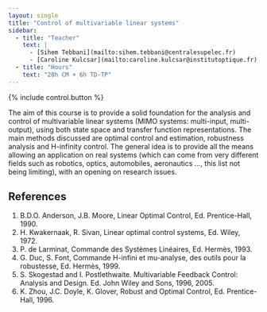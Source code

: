 ```yaml
---
layout: single
title: "Control of multivariable linear systems"
sidebar:
  - title: "Teacher"
    text: |
      - [Sihem Tebbani](mailto:sihem.tebbani@centralesupelec.fr)
      - [Caroline Kulcsar](mailto:caroline.kulcsar@institutoptique.fr)
  - title: "Hours"
    text: "20h CM + 6h TD-TP"
---
```


{% include control.button %}

The aim of this course is to provide a solid foundation for the analysis and
control of multivariable linear systems (MIMO systems: multi-input, multi-
output), using both state space and transfer function representations. The main
methods discussed are optimal control and estimation, robustness analysis and
H-infinity control. The general idea is to provide all the means allowing an
application on real systems (which can come from very different fields such as
robotics, optics, automobiles, aeronautics ..., this list not being limiting),
with an opening on research issues.

## References

1. B.D.O. Anderson, J.B. Moore, Linear Optimal Control, Ed. Prentice-Hall, 1990.
2. H. Kwakernaak, R. Sivan, Linear optimal control systems, Ed. Wiley, 1972.
3. P. de Larminat, Commande des Systèmes Linéaires, Ed. Hermès, 1993.
4. G. Duc, S. Font, Commande H-infini et mu-analyse, des outils pour la robustesse, Ed. Hermès, 1999.
5. S. Skogestad and I. Postlethwaite. Multivariable Feedback Control: Analysis and Design. Ed. John Wiley and Sons, 1996, 2005.
6. K. Zhou, J.C. Doyle, K. Glover, Robust and Optimal Control, Ed. Prentice- Hall, 1996.
